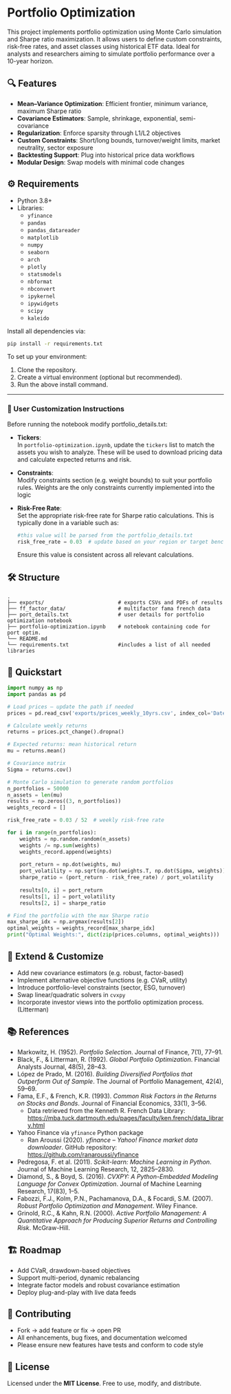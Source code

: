# Portfolio Optimization

This project implements portfolio optimization using Monte Carlo simulation and Sharpe ratio maximization. It allows users to define custom constraints, risk-free rates, and asset classes using historical ETF data. Ideal for analysts and researchers aiming to simulate portfolio performance over a 10-year horizon.

## 🔍 Features

- **Mean–Variance Optimization**: Efficient frontier, minimum variance, maximum Sharpe ratio  
- **Covariance Estimators**: Sample, shrinkage, exponential, semi-covariance  
- **Regularization**: Enforce sparsity through L1/L2 objectives  
- **Custom Constraints**: Short/long bounds, turnover/weight limits, market neutrality, sector exposure  
- **Backtesting Support**: Plug into historical price data workflows  
- **Modular Design**: Swap models with minimal code changes

## ⚙️ Requirements

- Python 3.8+  
- Libraries:
  - `yfinance`
  - `pandas`
  - `pandas_datareader`
  - `matplotlib`
  - `numpy`
  - `seaborn`
  - `arch`
  - `plotly`
  - `statsmodels`
  - `nbformat`
  - `nbconvert`
  - `ipykernel`
  - `ipywidgets`
  - `scipy`
  - `kaleido`

Install all dependencies via:

```bash
pip install -r requirements.txt
```

To set up your environment:

1. Clone the repository.
2. Create a virtual environment (optional but recommended).
3. Run the above install command.

---

### 🔧 User Customization Instructions

Before running the notebook modify portfolio_details.txt:

- **Tickers**:  
  In `portfolio-optimization.ipynb`, update the `tickers` list to match the assets you wish to analyze. These will be used to download pricing data and calculate expected returns and risk.

- **Constraints**:  
  Modify constraints section (e.g. weight bounds) to suit your portfolio rules. Weights are the only constraints currently implemented into the logic

- **Risk-Free Rate**:  
  Set the appropriate risk-free rate for Sharpe ratio calculations. This is typically done in a variable such as:

  ```python
  #this value will be parsed from the portfolio_details.txt
  risk_free_rate = 0.03  # update based on your region or target benchmark
  ```

  Ensure this value is consistent across all relevant calculations.

## 🛠️ Structure

```
.
├── exports/                        # exports CSVs and PDFs of results
├── ff_factor_data/                 # multifactor fama french data
├── port_details.txt                # user details for portfolio optimization notebook
├── portfolio-optimization.ipynb    # notebook containing code for port optim.
└── README.md
└── requirements.txt                #includes a list of all needed libraries
```

## 🚀 Quickstart

```python
import numpy as np
import pandas as pd

# Load prices — update the path if needed
prices = pd.read_csv('exports/prices_weekly_10yrs.csv', index_col='Date', parse_dates=True)

# Calculate weekly returns
returns = prices.pct_change().dropna()

# Expected returns: mean historical return
mu = returns.mean()

# Covariance matrix
Sigma = returns.cov()

# Monte Carlo simulation to generate random portfolios
n_portfolios = 50000
n_assets = len(mu)
results = np.zeros((3, n_portfolios))
weights_record = []

risk_free_rate = 0.03 / 52  # weekly risk-free rate

for i in range(n_portfolios):
    weights = np.random.random(n_assets)
    weights /= np.sum(weights)
    weights_record.append(weights)
    
    port_return = np.dot(weights, mu)
    port_volatility = np.sqrt(np.dot(weights.T, np.dot(Sigma, weights)))
    sharpe_ratio = (port_return - risk_free_rate) / port_volatility
    
    results[0, i] = port_return
    results[1, i] = port_volatility
    results[2, i] = sharpe_ratio

# Find the portfolio with the max Sharpe ratio
max_sharpe_idx = np.argmax(results[2])
optimal_weights = weights_record[max_sharpe_idx]
print("Optimal Weights:", dict(zip(prices.columns, optimal_weights)))
```


## 🧩 Extend & Customize

- Add new covariance estimators (e.g. robust, factor-based)  
- Implement alternative objective functions (e.g. CVaR, utility)  
- Introduce portfolio-level constraints (sector, ESG, turnover)  
- Swap linear/quadratic solvers in `cvxpy`
- Incorporate investor views into the portfolio optimization process. (Litterman)



## 📚 References

- Markowitz, H. (1952). *Portfolio Selection*. Journal of Finance, 7(1), 77–91.  
- Black, F., & Litterman, R. (1992). *Global Portfolio Optimization*. Financial Analysts Journal, 48(5), 28–43.  
- López de Prado, M. (2016). *Building Diversified Portfolios that Outperform Out of Sample*. The Journal of Portfolio Management, 42(4), 59–69.  
- Fama, E.F., & French, K.R. (1993). *Common Risk Factors in the Returns on Stocks and Bonds*. Journal of Financial Economics, 33(1), 3–56.  
  - Data retrieved from the Kenneth R. French Data Library: https://mba.tuck.dartmouth.edu/pages/faculty/ken.french/data_library.html  
- Yahoo Finance via `yfinance` Python package  
  - Ran Aroussi (2020). *yfinance – Yahoo! Finance market data downloader*. GitHub repository: https://github.com/ranaroussi/yfinance  
- Pedregosa, F. et al. (2011). *Scikit-learn: Machine Learning in Python*. Journal of Machine Learning Research, 12, 2825–2830.  
- Diamond, S., & Boyd, S. (2016). *CVXPY: A Python-Embedded Modeling Language for Convex Optimization*. Journal of Machine Learning Research, 17(83), 1–5.  
- Fabozzi, F.J., Kolm, P.N., Pachamanova, D.A., & Focardi, S.M. (2007). *Robust Portfolio Optimization and Management*. Wiley Finance.  
- Grinold, R.C., & Kahn, R.N. (2000). *Active Portfolio Management: A Quantitative Approach for Producing Superior Returns and Controlling Risk*. McGraw-Hill.


## 🏗️ Roadmap

- Add CVaR, drawdown-based objectives  
- Support multi-period, dynamic rebalancing  
- Integrate factor models and robust covariance estimation  
- Deploy plug-and-play with live data feeds

## 🙏 Contributing

- Fork → add feature or fix → open PR  
- All enhancements, bug fixes, and documentation welcomed  
- Please ensure new features have tests and conform to code style

## 📄 License

Licensed under the **MIT License**. Free to use, modify, and distribute.
